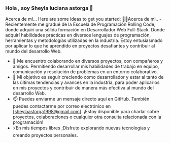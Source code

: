 ### Hola , soy Sheyla luciana astorga 👋

Acerca de mí...
Here are some ideas to get you started:
 👩‍💻Acerca de mi..
-Recientemente me gradué de la Escuela de Programación Rolling Code, donde adquirí una sólida formación en Desarrollador Web Full-Stack. Donde adquirí habilidades prácticas en diversos lenguajes de programación, herramientas y metodologías utilizadas en la industria. Estoy entusiasmado por aplicar lo que he aprendido en proyectos desafiantes y contribuir al mundo del desarrollo Web.
- 🔭 Me encuentro colaborando en diversos proyectos, con compañeros y amigos. Permitiendo desarrollar mis habilidades de trabajo en equipo, comunicación y resolución de problemas en un entorno colaborativo.
- 🌱  Mi objetivo es seguir creciendo como desarrollador y estar al tanto de las últimas tendencias y avances en la industria, para poder aplicarlos en mis proyectos y contribuir de manera más efectiva al mundo del desarrollo Web.
- 📫 Puedes enviarme un mensaje directo aquí en GitHub.
También puedes contactarme por correo electrónico en [sheylaastorga1998@gmail.com].
¡Estoy disponible para charlar sobre proyectos, colaboraciones o cualquier otra consulta relacionada con la programación!
- ⚡En mis tiempos libres ;Disfruto explorando nuevas tecnologías y creando proyectos personales. 
